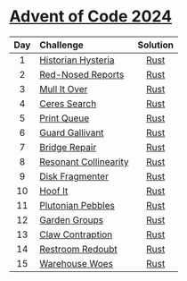 [Advent of Code 2024](https://adventofcode.com/2024)
==========

| Day | Challenge | Solution |
|:---:|:---|:---:|
| 1 | [Historian Hysteria](https://adventofcode.com/2024/day/1) | [Rust](./day01/main.rs) |
| 2 | [Red-Nosed Reports](https://adventofcode.com/2024/day/2) | [Rust](./day02/main.rs) |
| 3 | [Mull It Over](https://adventofcode.com/2024/day/3) | [Rust](./day03/main.rs) |
| 4 | [Ceres Search](https://adventofcode.com/2024/day/4) | [Rust](./day04/main.rs) |
| 5 | [Print Queue](https://adventofcode.com/2024/day/5) | [Rust](./day05/main.rs) |
| 6 | [Guard Gallivant](https://adventofcode.com/2024/day/6) | [Rust](./day06/main.rs) |
| 7 | [Bridge Repair](https://adventofcode.com/2024/day/7) | [Rust](./day07/main.rs) |
| 8 | [Resonant Collinearity](https://adventofcode.com/2024/day/8) | [Rust](./day08/main.rs) |
| 9 | [Disk Fragmenter](https://adventofcode.com/2024/day/9) | [Rust](./day09/main.rs) |
| 10 | [Hoof It](https://adventofcode.com/2024/day/10) | [Rust](./day10/main.rs) |
| 11 | [Plutonian Pebbles](https://adventofcode.com/2024/day/11) | [Rust](./day11/main.rs) |
| 12 | [Garden Groups](https://adventofcode.com/2024/day/12) | [Rust](./day12/main.rs) |
| 13 | [Claw Contraption](https://adventofcode.com/2024/day/13) | [Rust](./day13/main.rs) |
| 14 | [Restroom Redoubt](https://adventofcode.com/2024/day/14) | [Rust](./day14/main.rs) |
| 15 | [Warehouse Woes](https://adventofcode.com/2024/day/15) | [Rust](./day15/main.rs) |
